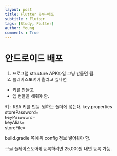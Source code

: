```yaml
---
layout: post
title: Flutter 공부-배포
subtitle : Flutter
tags: [Study, Flutter]
author: Young
comments : True
---
```

# 안드로이드 배포

1. 프로그램 structure APK파일 그냥 만들면 됨.
2. 플레이스토어에 올리고 싶다면 
  - 키를 만들고
  - 앱 번들을 해줘야 함.

  키 : RSA 키를 만듬. 원하는 폴더에 넣는다.
  key.properties  
    storePassword=  
    keyPassword=  
    keyAlias=  
    storeFile=  

  build.gradle 쪽에 위 config 정보 넣어줘야 함.

  구글 플레이스토어에 등록하려면 25,000원 내면 등록 가능.